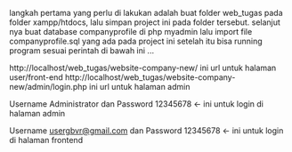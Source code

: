 
langkah pertama yang perlu di lakukan adalah buat folder web_tugas pada folder xampp/htdocs, lalu simpan project ini pada folder tersebut. selanjut nya buat database companyprofile di php myadmin
lalu import file companyprofile.sql yang ada pada project ini
setelah itu bisa running program sesuai perintah di bawah ini ...

http://localhost/web_tugas/website-company-new/ ini url untuk halaman user/front-end
http://localhost/web_tugas/website-company-new/admin/login.php ini url untuk halaman admin

Username Administrator dan Password 12345678 <- ini untuk login di halaman admin

Username usergbvr@gmail.com dan Password 12345678 <- ini untuk login di halaman frontend

